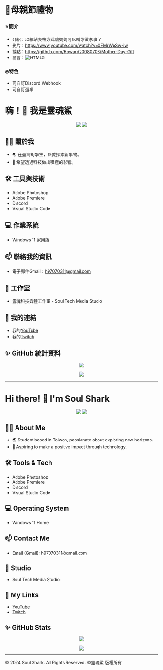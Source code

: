 # 🌹母親節禮物

### ⭐簡介
- 介紹：以網站表格方式讓媽媽可以叫你做家事(?
- 影片：https://www.youtube.com/watch?v=0FMrWpSw-iw
- 載點：https://github.com/Howard20080703/Mother-Day-Gift
- 語言：<img src="https://img.shields.io/badge/HTML5-E34F26?style=for-the-badge&logo=html5&logoColor=white" alt="HTML5" />

### 🔥特色
- 可自訂Discord Webhook
- 可自訂選項

# 嗨！👋 我是靈魂鯊

<p align="center">
  <img src="https://img.shields.io/badge/靈魂鯊-Youtube-FF0000.svg?logo=youtube&style=for-the-badge">
  <img src="https://img.shields.io/badge/shark_9773-Discord-7289DA.svg?logo=discord&style=for-the-badge">
</p>

## 🧑‍💻 關於我
* 🌏 在臺灣的學生，熱愛探索新事物。
* 💼 希望透過科技做出積極的影響。

## 🛠️ 工具與技術
- Adobe Photoshop
- Adobe Premiere
- Discord
- Visual Studio Code

## 💻 作業系統
- Windows 11 家用版

## 📫 聯絡我的資訊
- 電子郵件Gmail：[h97070311@gmail.com](mailto:h97070311@gmail.com)

## 💼 工作室
- 靈魂科技媒體工作室 - Soul Tech Media Studio

## 🔗 我的連結
- 我的[YouTube](https://www.youtube.com/@shark_9773)
- 我的[Twitch](https://www.twitch.tv/shark_9773)

## ✨ GitHub 統計資料
<p align="center">
  <img src="https://github-readme-stats.vercel.app/api?username=Howard20080703&show_icons=true&theme=dracula&include_all_commits=true&count_private=true">
</p>

<p align="center">
  <img src="https://github-readme-stats.vercel.app/api/top-langs/?username=Howard20080703&layout=compact&theme=dracula">
</p>

---

# Hi there! 👋 I'm Soul Shark

<p align="center">
  <img src="https://img.shields.io/badge/Soul%20Shark-Youtube-FF0000.svg?logo=youtube&style=for-the-badge">
  <img src="https://img.shields.io/badge/shark_9773-Discord-7289DA.svg?logo=discord&style=for-the-badge">
</p>

## 🧑‍💻 About Me
* 🌏 Student based in Taiwan, passionate about exploring new horizons.
* 💼 Aspiring to make a positive impact through technology.

## 🛠️ Tools & Tech
- Adobe Photoshop
- Adobe Premiere
- Discord
- Visual Studio Code

## 💻 Operating System
- Windows 11 Home

## 📫 Contact Me
- Email (Gmail): [h97070311@gmail.com](mailto:h97070311@gmail.com)

## 💼 Studio
- Soul Tech Media Studio

## 🔗 My Links
- [YouTube](https://www.youtube.com/@shark_9773)
- [Twitch](https://www.twitch.tv/shark_9773)

## ✨ GitHub Stats
<p align="center">
  <img src="https://github-readme-stats.vercel.app/api?username=Howard20080703&show_icons=true&theme=dracula&include_all_commits=true&count_private=true">
</p>

<p align="center">
  <img src="https://github-readme-stats.vercel.app/api/top-langs/?username=Howard20080703&layout=compact&theme=dracula">
</p>

---

© 2024 Soul Shark. All Rights Reserved. ©️靈魂鯊 版權所有
